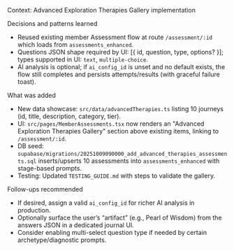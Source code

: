 Context: Advanced Exploration Therapies Gallery implementation

Decisions and patterns learned
- Reused existing member Assessment flow at route `/assessment/:id` which loads from `assessments_enhanced`.
- Questions JSON shape required by UI: [{ id, question, type, options? }]; types supported in UI: `text`, `multiple-choice`.
- AI analysis is optional; if `ai_config_id` is unset and no default exists, the flow still completes and persists attempts/results (with graceful failure toast).

What was added
- New data showcase: `src/data/advancedTherapies.ts` listing 10 journeys (id, title, description, category, tier).
- UI: `src/pages/MemberAssessments.tsx` now renders an "Advanced Exploration Therapies Gallery" section above existing items, linking to `/assessment/:id`.
- DB seed: `supabase/migrations/20251009090000_add_advanced_therapies_assessments.sql` inserts/upserts 10 assessments into `assessments_enhanced` with stage-based prompts.
- Testing: Updated `TESTING_GUIDE.md` with steps to validate the gallery.

Follow-ups recommended
- If desired, assign a valid `ai_config_id` for richer AI analysis in production.
- Optionally surface the user’s “artifact” (e.g., Pearl of Wisdom) from the answers JSON in a dedicated journal UI.
- Consider enabling multi-select question type if needed by certain archetype/diagnostic prompts.

